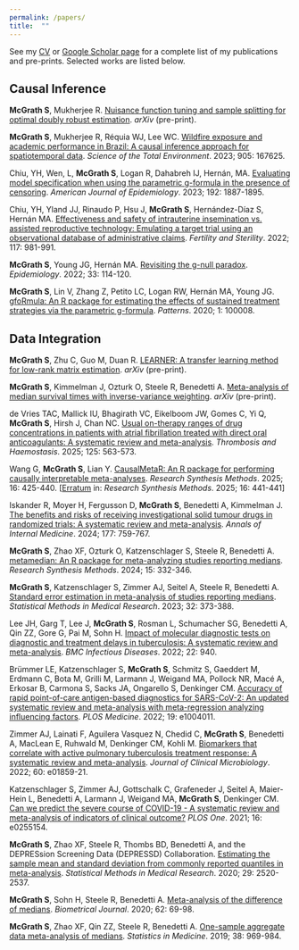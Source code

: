 ```yaml
---
permalink: /papers/
title:  ""
---
```


See my [CV](/files/cv.pdf) or [Google Scholar page](https://scholar.google.com/citations?user=t8KnAUsAAAAJ&hl=en) for a complete list of my publications and pre-prints. Selected works are listed below.

## Causal Inference

**McGrath S**, Mukherjee R. [Nuisance function tuning and sample splitting for optimal doubly robust estimation](https://arxiv.org/abs/2212.14857). *arXiv* (pre-print). 

**McGrath S**, Mukherjee R, Réquia WJ, Lee WC. [Wildfire exposure and academic performance in Brazil: A causal inference approach for spatiotemporal data](https://doi.org/10.1016/j.scitotenv.2023.167625). *Science of the Total Environment*. 2023; 905: 167625.

Chiu, YH, Wen, L, **McGrath S**, Logan R, Dahabreh IJ, Hernán, MA. [Evaluating model specification when using the parametric g-formula in the presence of censoring](https://doi.org/10.1093/aje/kwad143). *American Journal of Epidemiology*. 2023; 192: 1887-1895.

Chiu, YH, Yland JJ, Rinaudo P, Hsu J, **McGrath S**, Hernández-Díaz S, Hernán MA. [Effectiveness and safety of intrauterine insemination vs. assisted reproductive technology: Emulating a target trial using an observational database of administrative claims](https://doi.org/10.1016/j.fertnstert.2022.02.003). *Fertility and Sterility*. 2022; 117: 981-991.

**McGrath S**, Young JG, Hernán MA. [Revisiting the g-null paradox](https://doi.org/10.1097/EDE.0000000000001431). *Epidemiology*. 2022; 33: 114-120.

**McGrath S**, Lin V, Zhang Z, Petito LC, Logan RW, Hernán MA, Young JG. [gfoRmula: An R package for estimating the effects of sustained treatment strategies via the parametric g-formula](https://doi.org/10.1016/j.patter.2020.100008). *Patterns*.  2020; 1: 100008.



## Data Integration

**McGrath S**, Zhu C, Guo M, Duan R. [LEARNER: A transfer learning method for low-rank matrix estimation](https://arxiv.org/abs/2412.20605). *arXiv* (pre-print).

**McGrath S**, Kimmelman J, Ozturk O, Steele R, Benedetti A. [Meta-analysis of median survival times with inverse-variance weighting](https://arxiv.org/abs/2503.03065). *arXiv* (pre-print).

de Vries TAC, Mallick IU, Bhagirath VC, Eikelboom JW, Gomes C, Yi Q, **McGrath S**, Hirsh J, Chan NC. [Usual on-therapy ranges of drug concentrations in patients with atrial fibrillation treated with direct oral anticoagulants: A systematic review and meta-analysis](https://doi.org/10.1055/a-2446-1348). *Thrombosis and Haemostasis*. 2025; 125: 563-573.

Wang G, **McGrath S**, Lian Y. [CausalMetaR: An R package for performing causally interpretable meta-analyses](https://doi.org/10.1017/rsm.2025.5). *Research Synthesis Methods*. 2025; 16: 425-440. [[Erratum](https://doi.org/10.1017/rsm.2025.22) in: *Research Synthesis Methods*. 2025; 16: 441-441]

Iskander R, Moyer H, Fergusson D, **McGrath S**, Benedetti A, Kimmelman J. [The benefits and risks of receiving investigational solid tumour drugs in randomized trials: A systematic review and meta-analysis](https://doi.org/10.7326/M23-2515). *Annals of Internal Medicine*. 2024; 177: 759-767.

**McGrath S**, Zhao XF, Ozturk O, Katzenschlager S, Steele R, Benedetti A. [metamedian: An R package for meta-analyzing studies reporting medians](https://doi.org/10.1002/jrsm.1686). *Research Synthesis Methods*. 2024; 15: 332-346.

**McGrath S**, Katzenschlager S, Zimmer AJ, Seitel A, Steele R, Benedetti A. [Standard error estimation in meta-analysis of studies reporting medians](https://doi.org/10.1177/09622802221139233). *Statistical Methods in Medical Research*. 2023; 32: 373-388.

Lee JH, Garg T, Lee J, **McGrath S**, Rosman L, Schumacher SG, Benedetti A, Qin ZZ, Gore G, Pai M, Sohn H. [Impact of molecular diagnostic tests on diagnostic and treatment delays in tuberculosis: A systematic review and meta-analysis](https://doi.org/10.1186/s12879-022-07855-9). *BMC Infectious Diseases*. 2022; 22: 940.

Brümmer LE, Katzenschlager S, **McGrath S**, Schmitz S, Gaeddert M, Erdmann C, Bota M, Grilli M, Larmann J, Weigand MA, Pollock NR, Macé A, Erkosar B, Carmona S, Sacks JA, Ongarello S, Denkinger CM. [Accuracy of rapid point-of-care antigen-based diagnostics for SARS-CoV-2: An updated systematic review and meta-analysis with meta-regression analyzing influencing factors](https://doi.org/10.1371/journal.pmed.1004011). *PLOS Medicine*. 2022; 19: e1004011.

Zimmer AJ, Lainati F, Aguilera Vasquez N, Chedid C, **McGrath S**, Benedetti A, MacLean E, Ruhwald M, Denkinger CM, Kohli M. [Biomarkers that correlate with active pulmonary tuberculosis treatment response: A systematic review and meta-analysis](https://doi.org/10.1128/JCM.01859-21). *Journal of Clinical Microbiology*. 2022; 60: e01859-21.

Katzenschlager S, Zimmer AJ, Gottschalk C, Grafeneder J, Seitel A, Maier-Hein L, Benedetti A, Larmann J, Weigand MA,  **McGrath S**, Denkinger CM. [Can we predict the severe course of COVID-19 - A systematic review and meta-analysis of indicators of clinical outcome?](https://doi.org/10.1371/journal.pone.0255154) *PLOS One*. 2021; 16: e0255154.

**McGrath S**, Zhao XF, Steele R, Thombs BD, Benedetti A, and the DEPRESsion Screening Data (DEPRESSD) Collaboration. [Estimating the sample mean and standard deviation from commonly reported quantiles in meta-analysis](https://doi.org/10.1177/0962280219889080). *Statistical Methods in Medical Research*. 2020; 29: 2520-2537.

**McGrath S**, Sohn H, Steele R, Benedetti A. [Meta-analysis of the difference of medians](https://doi.org/10.1002/bimj.201900036). *Biometrical Journal*. 2020; 62: 69-98. 

**McGrath S**, Zhao XF, Qin ZZ, Steele R, Benedetti A. [One-sample aggregate data meta-analysis of medians](https://doi.org/10.1002/sim.8013). *Statistics in Medicine*. 2019; 38: 969-984.


